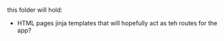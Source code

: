 this folder will hold:
- HTML pages jinja templates that will hopefully act as teh routes for the app?
